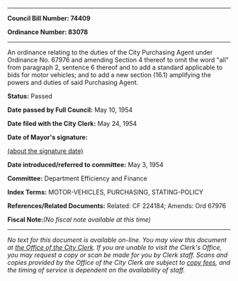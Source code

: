

********

**Council Bill Number: 74409**
   
**Ordinance Number: 83078**
********

 An ordinance relating to the duties of the City Purchasing Agent under Ordinance No. 67976 and amending Section 4 thereof to omit the word "all" from paragraph 2, sentence 6 thereof and to add a standard applicable to bids for motor vehicles; and to add a new section (16.1) amplifying the powers and duties of said Purchasing Agent.

**Status:** Passed
   
**Date passed by Full Council:** May 10, 1954
   
**Date filed with the City Clerk:** May 24, 1954
   
**Date of Mayor's signature:**
   
[(about the signature date)](/~public/approvaldate.htm)
   
   
   
**Date introduced/referred to committee:** May 3, 1954
   
**Committee:** Department Efficiency and Finance
   
   
**Index Terms:** MOTOR-VEHICLES, PURCHASING, STATING-POLICY

**References/Related Documents:** Related: CF 224184; Amends: Ord 67976

**Fiscal Note:**_(No fiscal note available at this time)_
********

_No text for this document is available on-line. You may view this document at [the Office of the City Clerk](http://www.seattle.gov/leg/clerk/contactUs.htm). If you are unable to visit the Clerk's Office, you may request a copy or scan be made for you by Clerk staff. Scans and copies provided by the Office of the City Clerk are subject to [copy fees](http://clerk.seattle.gov/~public/clerkfees.htm), and the timing of service is dependent on the availability of staff._


